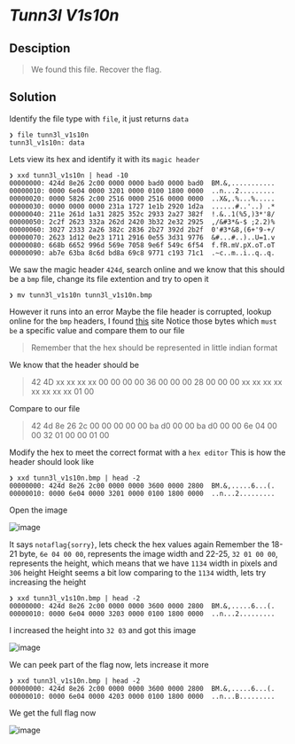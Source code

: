 # **_Tunn3l V1s10n_**
## Desciption
> We found this file. Recover the flag.

## Solution
Identify the file type with `file`, it just returns `data`
```console
❯ file tunn3l_v1s10n
tunn3l_v1s10n: data
```
Lets view its hex and identify it with its `magic header`
```console
❯ xxd tunn3l_v1s10n | head -10
00000000: 424d 8e26 2c00 0000 0000 bad0 0000 bad0  BM.&,...........
00000010: 0000 6e04 0000 3201 0000 0100 1800 0000  ..n...2.........
00000020: 0000 5826 2c00 2516 0000 2516 0000 0000  ..X&,.%...%.....
00000030: 0000 0000 0000 231a 1727 1e1b 2920 1d2a  ......#..'..) .*
00000040: 211e 261d 1a31 2825 352c 2933 2a27 382f  !.&..1(%5,)3*'8/
00000050: 2c2f 2623 332a 262d 2420 3b32 2e32 2925  ,/&#3*&-$ ;2.2)%
00000060: 3027 2333 2a26 382c 2836 2b27 392d 2b2f  0'#3*&8,(6+'9-+/
00000070: 2623 1d12 0e23 1711 2916 0e55 3d31 9776  &#...#..)..U=1.v
00000080: 668b 6652 996d 569e 7058 9e6f 549c 6f54  f.fR.mV.pX.oT.oT
00000090: ab7e 63ba 8c6d bd8a 69c8 9771 c193 71c1  .~c..m..i..q..q.
```
We saw the magic header `424d`, search online and we know that this should be a `bmp` file, change its file extention and try to open it
``` console
❯ mv tunn3l_v1s10n tunn3l_v1s10n.bmp
```
However it runs into an error
Maybe the file header is corrupted, lookup online for the `bmp` headers, I found [this](https://www.file-recovery.com/bmp-signature-format.htm) site
Notice those bytes which `must be` a specific value and compare them to our file
> Remember that the hex should be represented in little indian format

We know that the header should be 


> 42 4D xx xx xx xx 00 00 00 00 36 00 00 00 28 00 00 00 xx xx xx xx xx xx xx xx 01 00 

Compare to our file
> 42 4d 8e 26 2c 00 00 00 00 00 ba d0 00 00 ba d0 00 00 6e 04 00 00 32 01 00 00 01 00 

Modify the hex to meet the correct format with a `hex editor`
This is how the header should look like
```
❯ xxd tunn3l_v1s10n.bmp | head -2
00000000: 424d 8e26 2c00 0000 0000 3600 0000 2800  BM.&,.....6...(.
00000010: 0000 6e04 0000 3201 0000 0100 1800 0000  ..n...2.........
```
Open the image 

![image](https://user-images.githubusercontent.com/70738420/179710803-03e46d43-7fd0-4aa0-8720-d8b966a4dd8d.png)

It says `notaflag{sorry}`, lets check the hex values again 
Remember the 18-21 byte, `6e 04 00 00`, represents the image width and 22-25, `32 01 00 00`, represents the height, which means that we have `1134` width in pixels and `306` height
Height seems a bit low comparing to the `1134` width, lets try increasing the height
```console
❯ xxd tunn3l_v1s10n.bmp | head -2
00000000: 424d 8e26 2c00 0000 0000 3600 0000 2800  BM.&,.....6...(.
00000010: 0000 6e04 0000 3203 0000 0100 1800 0000  ..n...2.........
```
I increased the height into `32 03` and got this image

![image](https://user-images.githubusercontent.com/70738420/179713955-309fa274-a5da-4902-8615-37b1c3038f0b.png)

We can peek part of the flag now, lets increase it more
```console
❯ xxd tunn3l_v1s10n.bmp | head -2
00000000: 424d 8e26 2c00 0000 0000 3600 0000 2800  BM.&,.....6...(.
00000010: 0000 6e04 0000 4203 0000 0100 1800 0000  ..n...B.........
```
We get the full flag now

![image](https://user-images.githubusercontent.com/70738420/179714461-03b582e9-aeb4-4b35-8c59-bc9b8e8aff39.png)